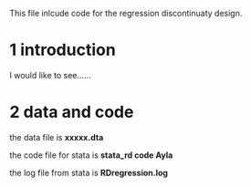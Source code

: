 This file inlcude code for the regression discontinuaty design.

1 introduction
==

I would like to see......

2 data and code
==

the data file is **xxxxx.dta**

the code file for stata is **stata_rd code Ayla**

the log file from stata is **RDregression.log**






